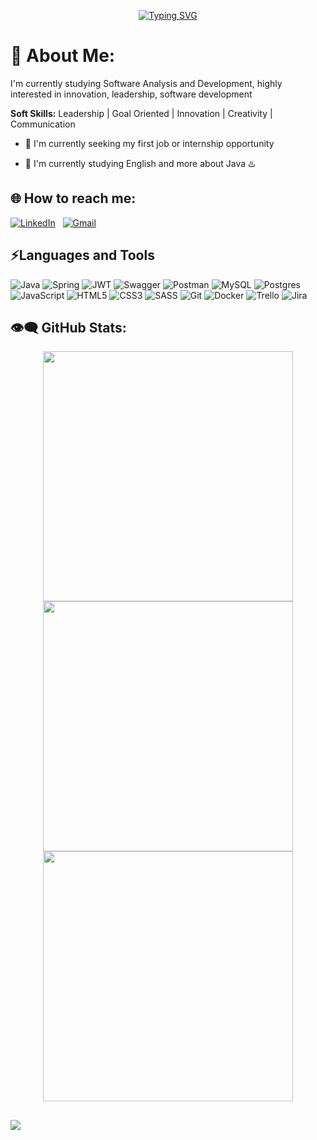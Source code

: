 <p align="center">
 <!-- Typing SVG generated by https://readme-typing-svg.herokuapp.com/demo/ -->
<a href="https://git.io/typing-svg"><img src="https://readme-typing-svg.herokuapp.com?font=Fira+Code&weight=500&size=30&duration=2500&pause=2000&color=45F248&random=false&width=500&lines=Hi%2C+I'm+Rodys+Rodriguez;I'm+a+Backend+Developer;Always+learning+new++things" alt="Typing SVG" /></a>
</p>

# 💫 About Me:

I'm currently studying Software Analysis and Development, highly interested in innovation, leadership, software development

**Soft Skills:** Leadership | Goal Oriented | Innovation | Creativity | Communication 

- 💼 I'm currently seeking my first job or internship opportunity

- 🌱 I'm currently studying English and more about Java ♨️

## 🌐 How to reach me:
<a href="https://www.linkedin.com/in/rodys-rodriguez"><img alt="LinkedIn" src="https://img.shields.io/badge/linkedin%20-%230077B5.svg?&style=flat&logo=linkedin&logoColor=white"/></a> &nbsp;
<a href="mailto:rodisenrique73@gmail.com"><img alt="Gmail" src="https://img.shields.io/badge/Gmail-D14836?style=flat&logo=gmail&logoColor=white" /></a> &nbsp;

## ⚡Languages and Tools
<!-- Markdown badges obtained on https://github.com/Ileriayo/markdown-badges -->
![Java](https://img.shields.io/badge/java-%23ED8B00.svg?style=for-the-badge&logo=openjdk&logoColor=white)
![Spring](https://img.shields.io/badge/spring-%236DB33F.svg?style=for-the-badge&logo=spring&logoColor=white)
![JWT](https://img.shields.io/badge/JWT-black?style=for-the-badge&logo=JSON%20web%20tokens)
![Swagger](https://img.shields.io/badge/-Swagger-%23Clojure?style=for-the-badge&logo=swagger&logoColor=white)
![Postman](https://img.shields.io/badge/Postman-FF6C37?style=for-the-badge&logo=postman&logoColor=white)
![MySQL](https://img.shields.io/badge/mysql-%2300f.svg?style=for-the-badge&logo=mysql&logoColor=white)
![Postgres](https://img.shields.io/badge/postgres-%23316192.svg?style=for-the-badge&logo=postgresql&logoColor=white)
![JavaScript](https://img.shields.io/badge/javascript-%23323330.svg?style=for-the-badge&logo=javascript&logoColor=%23F7DF1E)
![HTML5](https://img.shields.io/badge/html5-%23E34F26.svg?style=for-the-badge&logo=html5&logoColor=white)
![CSS3](https://img.shields.io/badge/css3-%231572B6.svg?style=for-the-badge&logo=css3&logoColor=white)
![SASS](https://img.shields.io/badge/SASS-hotpink.svg?style=for-the-badge&logo=SASS&logoColor=white)
![Git](https://img.shields.io/badge/git-%23F05033.svg?style=for-the-badge&logo=git&logoColor=white)
![Docker](https://img.shields.io/badge/docker-%230db7ed.svg?style=for-the-badge&logo=docker&logoColor=white)
![Trello](https://img.shields.io/badge/Trello-%23026AA7.svg?style=for-the-badge&logo=Trello&logoColor=white)
![Jira](https://img.shields.io/badge/jira-%230A0FFF.svg?style=for-the-badge&logo=jira&logoColor=white)

## 👁️‍🗨️ GitHub Stats:
<!-- Github Stats generated by https://gh-stats-gen.vercel.app/ -->
<div align="center"">
  <img src="https://github-readme-stats.vercel.app/api?username=rodys2003&theme=vue-dark&show_icons=true&hide_border=true&count_private=true" width="400"/><br>
  <img src="https://github-readme-streak-stats.herokuapp.com/?user=rodys2003&theme=vue-dark&hide_border=true" width="400"/><br>
  <img src="https://github-readme-stats.vercel.app/api/top-langs/?username=rodys2003&theme=vue-dark&show_icons=true&hide_border=true&layout=compact" width="400"/>
</div>

##
<!-- Profile views obtained on https://github.com/VishwaGauravIn/visit-count-pro -->

![](https://visitcount.itsvg.in/api?id=rodys2003&color=9)
